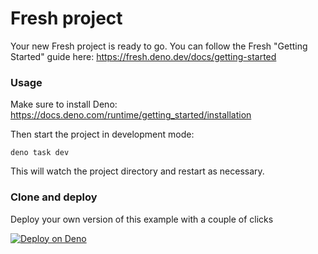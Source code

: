 # Fresh project

Your new Fresh project is ready to go. You can follow the Fresh "Getting
Started" guide here: https://fresh.deno.dev/docs/getting-started

### Usage

Make sure to install Deno:
https://docs.deno.com/runtime/getting_started/installation

Then start the project in development mode:

```
deno task dev
```

This will watch the project directory and restart as necessary.


### Clone and deploy

Deploy your own version of this example with a couple of clicks

[![Deploy on Deno](https://deno.com/button)](https://app.deno.com/new?clone=https://github.com/denoland/examples&path=with-fresh)
